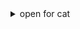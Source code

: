 
<details>
<summary>open for cat</summary>
<img src='https://github.com/karlikpj/karlikpj/raw/main/assets/images/catwiggle.gif'/>
</details>
